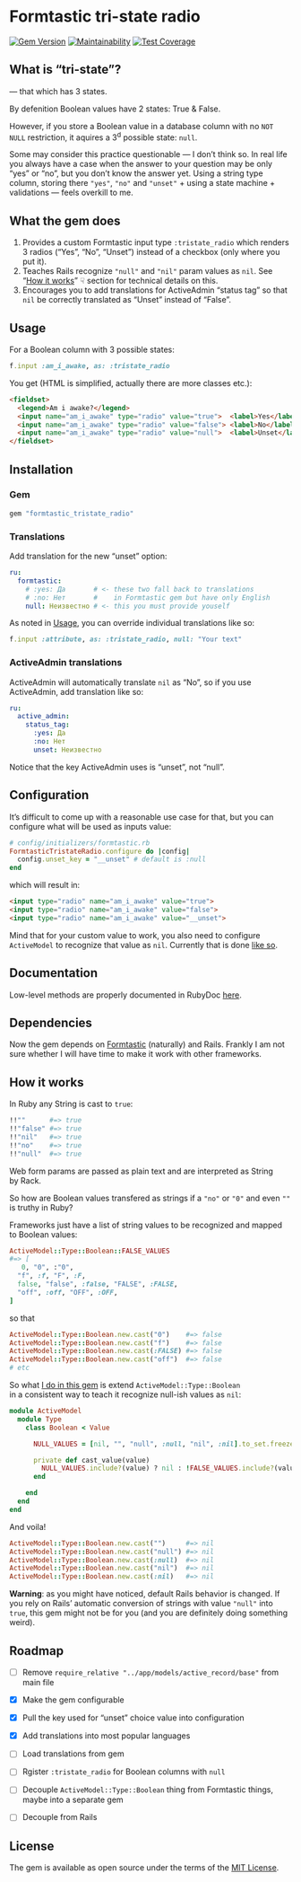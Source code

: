 # Formtastic tri-state radio

[![Gem Version](https://badge.fury.io/rb/formtastic_tristate_radio.svg)](https://badge.fury.io/rb/formtastic_tristate_radio)
[![Maintainability](https://api.codeclimate.com/v1/badges/c2508d7f23238fb2b87f/maintainability)](https://codeclimate.com/github/sergeypedan/formtastic-tristate-radio/maintainability)
[![Test Coverage](https://api.codeclimate.com/v1/badges/c2508d7f23238fb2b87f/test_coverage)](https://codeclimate.com/github/sergeypedan/formtastic-tristate-radio/test_coverage)

## What is “tri-state”?

— that which has 3 states.

By defenition Boolean values have 2 states: True & False.

However, if you store a Boolean value in a database column with no `NOT NULL` restriction, it aquires a 3<sup>d</sup> possible state: `null`.

Some may consider this practice questionable — I don’t think so. In real life you always have a case when the answer to your question may be only “yes” or “no”, but you don’t know the answer yet. Using a string type column, storing there `"yes"`, `"no"` and `"unset"` + using a state machine + validations — feels overkill to me.


## What the gem does

1. Provides a custom Formtastic input type `:tristate_radio` which renders 3 radios (“Yes”, “No”, “Unset”) instead of a checkbox (only where you put it).
1. Teaches Rails recognize `"null"` and `"nil"` param values as `nil`. See “[How it works](#how-it-works)” ☟ section for technical details on this.
1. Encourages you to add translations for ActiveAdmin “status tag” so that `nil` be correctly translated as “Unset” instead of “False”.


## Usage

For a Boolean column with 3 possible states:

```ruby
f.input :am_i_awake, as: :tristate_radio
```

You get (HTML is simplified, actually there are more classes etc.):

```html
<fieldset>
  <legend>Am i awake?</legend>
  <input name="am_i_awake" type="radio" value="true">  <label>Yes</label>
  <input name="am_i_awake" type="radio" value="false"> <label>No</label>
  <input name="am_i_awake" type="radio" value="null">  <label>Unset</label>
</fieldset>
```


## Installation

### Gem

```ruby
gem "formtastic_tristate_radio"
```

### Translations

Add translation for the new “unset” option:

```yaml
ru:
  formtastic:
    # :yes: Да       # <- these two fall back to translations
    # :no: Нет       #    in Formtastic gem but have only English
    null: Неизвестно # <- this you must provide youself
```

As noted in [Usage](#usage), you can override individual translations like so:

```ruby
f.input :attribute, as: :tristate_radio, null: "Your text"
```

### ActiveAdmin translations

ActiveAdmin will automatically translate `nil` as “No”, so if you use ActiveAdmin, add translation like so:

```yaml
ru:
  active_admin:
    status_tag:
      :yes: Да
      :no: Нет
      unset: Неизвестно
```

Notice that the key ActiveAdmin uses is “unset”, not “null”.


## Configuration

It’s difficult to come up with a reasonable use case for that, but you can configure what will be used as inputs value:

```ruby
# config/initializers/formtastic.rb
FormtasticTristateRadio.configure do |config|
  config.unset_key = "__unset" # default is :null
end
```

which will result in:

```html
<input type="radio" name="am_i_awake" value="true">
<input type="radio" name="am_i_awake" value="false">
<input type="radio" name="am_i_awake" value="__unset">
```

Mind that for your custom value to work, you also need to configure `ActiveModel` to recognize that value as `nil`. Currently that is done [like so](https://github.com/sergeypedan/formtastic-tristate-radio/blob/master/config/initializers/activemodel_type_boolean.rb#L9).


## Documentation

Low-level methods are properly documented in RubyDoc [here](https://www.rubydoc.info/gems/formtastic_tristate_radio/TristateRadioInput).


## Dependencies

Now the gem depends on [Formtastic](https://github.com/formtastic/formtastic) (naturally) and Rails. Frankly I am not sure whether I will have time to make it work with other frameworks.


## How it works

In Ruby any String is cast to `true`:

```ruby
!!""      #=> true
!!"false" #=> true
!!"nil"   #=> true
!!"no"    #=> true
!!"null"  #=> true
```

Web form params are passed as plain text and are interpreted as String by Rack.

So how are Boolean values transfered as strings if a `"no"` or `"0"` and even `""` is truthy in Ruby?

Frameworks just have a list of string values to be recognized and mapped to Boolean values:

```ruby
ActiveModel::Type::Boolean::FALSE_VALUES
#=> [
   0, "0", :"0",
  "f", :f, "F", :F,
  false, "false", :false, "FALSE", :FALSE,
  "off", :off, "OFF", :OFF,
]
```

so that

```ruby
ActiveModel::Type::Boolean.new.cast("0")    #=> false
ActiveModel::Type::Boolean.new.cast("f")    #=> false
ActiveModel::Type::Boolean.new.cast(:FALSE) #=> false
ActiveModel::Type::Boolean.new.cast("off")  #=> false
# etc
```

So what [I do in this gem](https://github.com/sergeypedan/formtastic_tristate_radio/blob/master/config/initializers/activemodel_type_boolean.rb) is extend `ActiveModel::Type::Boolean` in a consistent way to teach it recognize null-ish values as `nil`:

```ruby
module ActiveModel
  module Type
    class Boolean < Value

      NULL_VALUES = [nil, "", "null", :null, "nil", :nil].to_set.freeze

      private def cast_value(value)
        NULL_VALUES.include?(value) ? nil : !FALSE_VALUES.include?(value)
      end

    end
  end
end
```

And voila!

```ruby
ActiveModel::Type::Boolean.new.cast("")     #=> nil
ActiveModel::Type::Boolean.new.cast("null") #=> nil
ActiveModel::Type::Boolean.new.cast(:null)  #=> nil
ActiveModel::Type::Boolean.new.cast("nil")  #=> nil
ActiveModel::Type::Boolean.new.cast(:nil)   #=> nil
```

**Warning**: as you might have noticed, default Rails behavior is changed. If you rely on Rails’ automatic conversion of strings with value `"null"` into `true`, this gem might not be for you (and you are definitely doing something weird).


## Roadmap

- [ ] Remove `require_relative "../app/models/active_record/base"` from main file
- [x] Make the gem configurable
- [x] Pull the key used for “unset” choice value into configuration
- [x] Add translations into most popular languages
- [ ] Load translations from gem
- [ ] Rgister `:tristate_radio` for Boolean columns with `null`
- [ ] Decouple `ActiveModel::Type::Boolean` thing from Formtastic things, maybe into a separate gem
- [ ] Decouple from Rails


## License

The gem is available as open source under the terms of the [MIT License](https://opensource.org/licenses/MIT).
